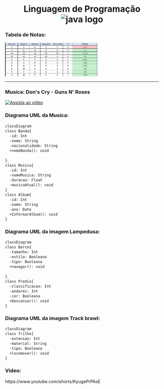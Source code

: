<h1 align="center">Linguagem de Programação   <img src="https://cdn.jsdelivr.net/gh/devicons/devicon/icons/java/java-original-wordmark.svg" height="40" alt="java logo">



<h3> Tabela de Notas:</h3>

<img src="TesteMesa.png" width="60%" />

---
<h3> Musica: Don's Cry - Guns N' Roses </h3>
<a href="https://www.youtube.com/watch?v=zRIbf6JqkNc" target="_blank">
  <img src="https://img.youtube.com/vi/zRIbf6JqkNc/0.jpg" alt="Assista ao vídeo" width="300">
</a>
<h3> Diagrama UML da Musica: </h3>

```mermaid
classDiagram
class Banda{
  -id: Int
  -nome: String
  -nacionalidade: String
  +nomeBanda(): void

}
class Musica{
  -id: Int
  -nomeMusica: String
  -duracao: Float
  -musicaAtual(): void
}
class Album{
  -id: Int
  -nome: String
  -ano: Date
  +InformarAlbum(): void
}
```

<h3> Diagrama UML da imagem Lampedusa: </h3>

```mermaid
classDiagram
class Barco{
  -tamanho: Int
  -estilo: Booleana
  -tipo: Booleana
  +navegar(): void

}
class Predio{
  -classificacao: Int
  -andares: Int
  -cor: Booleana
  +Descansar(): void
}

```

<h3> Diagrama UML da imagem Track brawl: </h3>

```mermaid
classDiagram
class Trilho{
  -extensao: Int
  -material: String
  -tipo: Booleana
  +locomover(): void
}

```


<h3>Video:</h3>
https://www.youtube.com/shorts/KyugePrPAsE
</a>
